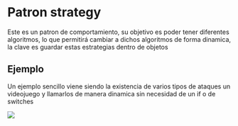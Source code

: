 <h1>Patron strategy</h1>

<p>Este es un patron de comportamiento, su objetivo es poder tener diferentes algoritmos, lo que permitirá cambiar a dichos algoritmos de forma dinamica, la clave es guardar estas estrategias dentro de objetos</p>

<h2>Ejemplo</h2>

<p>Un ejemplo sencillo viene siendo la existencia de varios tipos de ataques un videojuego y llamarlos de manera dinamica sin necesidad de un if o de switches</p>

<img src="https://media.geeksforgeeks.org/wp-content/uploads/classss.jpg">
